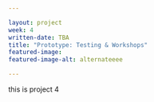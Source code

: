 ```yaml
---

layout: project
week: 4
written-date: TBA
title: "Prototype: Testing & Workshops"
featured-image: 
featured-image-alt: alternateeee

---
```


this is project 4